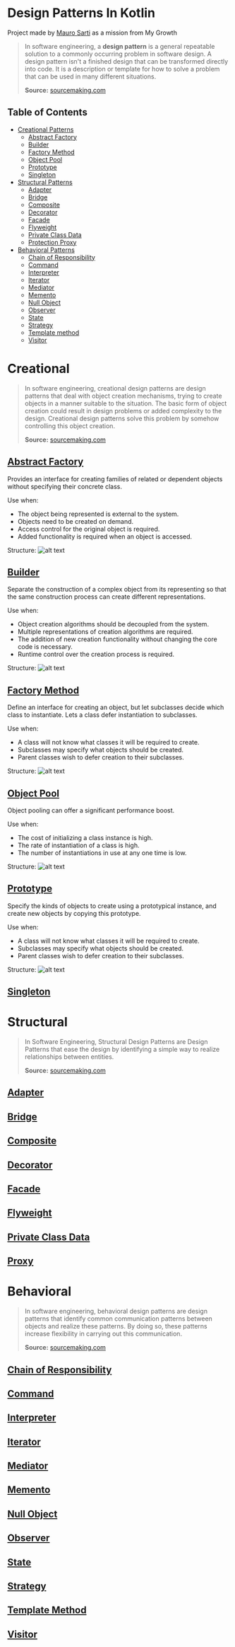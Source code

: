 # Design Patterns In Kotlin

Project made by [Mauro Sarti](mailto:mauro.sarti@globant.com) as a mission from My Growth

>In software engineering, a **design pattern** is a general repeatable solution to a commonly occurring problem in software design. A design pattern isn't a finished design that can be transformed directly into code. It is a description or template for how to solve a problem that can be used in many different situations.
>
>**Source:** [sourcemaking.com](https://sourcemaking.com/design_patterns)

## Table of Contents

* [Creational Patterns](#creational)
	* [Abstract Factory](#abstract-factory)
	* [Builder](#builder)
	* [Factory Method](#factory-method)
    * [Object Pool](#object-pool)
    * [Prototype](#prototype)
	* [Singleton](#singleton)
* [Structural Patterns](#structural)
    * [Adapter](#adapter)
    * [Bridge](#bridge)
    * [Composite](#composite) 
    * [Decorator](#decorator)
    * [Facade](#facade)
    * [Flyweight](#flyweight)
    * [Private Class Data](#private-class-data)
    * [Protection Proxy](#protection-proxy)
* [Behavioral Patterns](#behavioral)
	* [Chain of Responsibility](#chain-of-responsibility)
	* [Command](#command)
	* [Interpreter](#interpreter)
	* [Iterator](#iterator)
	* [Mediator](#mediator)
	* [Memento](#memento)
	* [Null Object](#null-object)
	* [Observer](#observer)
	* [State](#state)
	* [Strategy](#strategy)
	* [Template method](#template-method)
	* [Visitor](#visitor)
	
Creational
==========	

>In software engineering, creational design patterns are design patterns that deal with object creation mechanisms, trying to create objects in a manner suitable to the situation. The basic form of object creation could result in design problems or added complexity to the design. Creational design patterns solve this problem by somehow controlling this object creation.
>
>**Source:** [sourcemaking.com](https://sourcemaking.com/design_patterns/creational_patterns)

[Abstract Factory](/app/src/main/java/com/murosar/designpatternsinkotlin/creational/AbstractFactory.kt)
-------------------

Provides an interface for creating families of related or dependent objects without specifying their concrete class.

Use when:
- The object being represented is external to the system. 
- Objects need to be created on demand.
- Access control for the original object is required.
- Added functionality is required when an object is accessed.

Structure:
![alt text](https://github.com/SartiMau/design_patterns_in_kotlin/blob/main/images/creational/abstract_factory.png?raw=true)

[Builder](/app/src/main/java/com/murosar/designpatternsinkotlin/creational/Builder.kt)
-------------------

Separate the construction of a complex object from its representing so that the same construction process can create different representations.

Use when:
- Object creation algorithms should be decoupled from the system.
- Multiple representations of creation algorithms are required.
- The addition of new creation functionality without changing the core code is necessary.
- Runtime control over the creation process is required.

Structure:
![alt text](https://github.com/SartiMau/design_patterns_in_kotlin/blob/main/images/creational/builder.png?raw=true)

[Factory Method](/app/src/main/java/com/murosar/designpatternsinkotlin/creational/FactoryMethod.kt)
-------------------

Define an interface for creating an object, but let subclasses decide which class to instantiate. Lets a class defer instantiation to subclasses.

Use when:
- A class will not know what classes it will be required to create.
- Subclasses may specify what objects should be created.
- Parent classes wish to defer creation to their subclasses.

Structure:
![alt text](https://github.com/SartiMau/design_patterns_in_kotlin/blob/main/images/creational/factory_method.png?raw=true)

[Object Pool](/app/src/main/java/com/murosar/designpatternsinkotlin/creational/ObjectPool.kt)
-------------------

Object pooling can offer a significant performance boost.

Use when:
- The cost of initializing a class instance is high.
- The rate of instantiation of a class is high.
- The number of instantiations in use at any one time is low.

Structure:
![alt text](https://github.com/SartiMau/design_patterns_in_kotlin/blob/main/images/creational/object_pool.png?raw=true)

[Prototype](/app/src/main/java/com/murosar/designpatternsinkotlin/creational/Prototype.kt)
-------------------

Specify the kinds of objects to create using a prototypical instance, and create new objects by copying this prototype.

Use when:
- A class will not know what classes it will be required to create.
- Subclasses may specify what objects should be created.
- Parent classes wish to defer creation to their subclasses.

Structure:
![alt text](https://github.com/SartiMau/design_patterns_in_kotlin/blob/main/images/creational/prototype.png?raw=true)

[Singleton](/app/src/main/java/com/murosar/designpatternsinkotlin/creational/Singleton.kt)
-------------------
	
Structural
==========

>In Software Engineering, Structural Design Patterns are Design Patterns that ease the design by identifying a simple way to realize relationships between entities.
>
>**Source:** [sourcemaking.com](https://sourcemaking.com/design_patterns/structural_patterns)

[Adapter](/app/src/main/java/com/murosar/designpatternsinkotlin/structural/Adapter.kt)
-------------------

[Bridge](/app/src/main/java/com/murosar/designpatternsinkotlin/structural/Bridge.kt)
-------------------

[Composite](/app/src/main/java/com/murosar/designpatternsinkotlin/structural/Composite.kt)
-------------------

[Decorator](/app/src/main/java/com/murosar/designpatternsinkotlin/structural/Decorator.kt)
-------------------

[Facade](/app/src/main/java/com/murosar/designpatternsinkotlin/structural/Facade.kt)
-------------------

[Flyweight](/app/src/main/java/com/murosar/designpatternsinkotlin/structural/Flyweight.kt)
-------------------

[Private Class Data](/app/src/main/java/com/murosar/designpatternsinkotlin/structural/PrivateClassData.kt)
-------------------

[Proxy](/app/src/main/java/com/murosar/designpatternsinkotlin/structural/Proxy.kt)
-------------------	
	
Behavioral
==========

>In software engineering, behavioral design patterns are design patterns that identify common communication patterns between objects and realize these patterns. By doing so, these patterns increase flexibility in carrying out this communication.
>
>**Source:** [sourcemaking.com](https://sourcemaking.com/design_patterns/behavioral_patterns)

[Chain of Responsibility](/app/src/main/java/com/murosar/designpatternsinkotlin/behavioral/ChainOfResponsibility.kt)
-------------------

[Command](/app/src/main/java/com/murosar/designpatternsinkotlin/behavioral/Command.kt)
-------------------

[Interpreter](/app/src/main/java/com/murosar/designpatternsinkotlin/behavioral/Interpreter.kt)
-------------------

[Iterator](/app/src/main/java/com/murosar/designpatternsinkotlin/behavioral/Iterator.kt)
-------------------

[Mediator](/app/src/main/java/com/murosar/designpatternsinkotlin/behavioral/Mediator.kt)
-------------------

[Memento](/app/src/main/java/com/murosar/designpatternsinkotlin/behavioral/Memento.kt)
-------------------

[Null Object](/app/src/main/java/com/murosar/designpatternsinkotlin/behavioral/NullObject.kt)
-------------------

[Observer](/app/src/main/java/com/murosar/designpatternsinkotlin/behavioral/Observer.kt)
-------------------

[State](/app/src/main/java/com/murosar/designpatternsinkotlin/behavioral/State.kt)
-------------------

[Strategy](/app/src/main/java/com/murosar/designpatternsinkotlin/behavioral/Strategy.kt)
-------------------

[Template Method](/app/src/main/java/com/murosar/designpatternsinkotlin/behavioral/TemplateMethod.kt)
-------------------

[Visitor](/app/src/main/java/com/murosar/designpatternsinkotlin/behavioral/Visitor.kt)
-------------------
